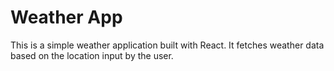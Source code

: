 # Weather App

This is a simple weather application built with React. It fetches weather data based on the location input by the user.
